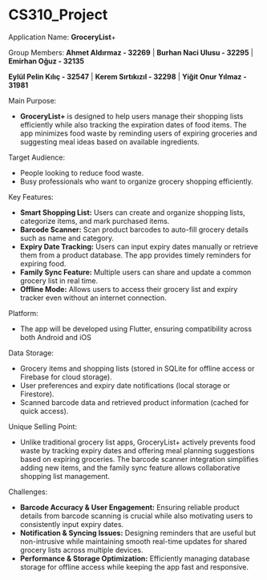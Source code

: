 # CS310_Project
Application Name: **GroceryList**+

Group Members:
**Ahmet Aldırmaz - 32269** | **Burhan Naci Ulusu - 32295** | **Emirhan Oğuz - 32135** 

**Eylül Pelin Kılıç - 32547** | **Kerem Sırtıkızıl - 32298** | **Yiğit Onur Yılmaz - 31981** 

Main Purpose:
* **GroceryList+** is designed to help users manage their shopping lists efficiently while also tracking the expiration dates of food items. The app minimizes food waste by reminding users of   expiring groceries and suggesting meal ideas based on available ingredients.

Target Audience:
* People looking to reduce food waste.
* Busy professionals who want to organize grocery shopping efficiently.

Key Features:
* **Smart Shopping List:** Users can create and organize shopping lists, categorize items, and mark purchased items.
* **Barcode Scanner:** Scan product barcodes to auto-fill grocery details such as name and category.
* **Expiry Date Tracking:** Users can input expiry dates manually or retrieve them from a product database. The app provides timely reminders for expiring food.
* **Family Sync Feature:** Multiple users can share and update a common grocery list in real time.
* **Offline Mode:** Allows users to access their grocery list and expiry tracker even without an internet connection.

Platform:
* The app will be developed using Flutter, ensuring compatibility across both Android and iOS

Data Storage:
* Grocery items and shopping lists (stored in SQLite for offline access or Firebase for cloud storage).
* User preferences and expiry date notifications (local storage or Firestore).
* Scanned barcode data and retrieved product information (cached for quick access).

Unique Selling Point:
* Unlike traditional grocery list apps, GroceryList+ actively prevents food waste by tracking expiry dates and offering meal planning suggestions based on expiring groceries. The barcode    scanner integration simplifies adding new items, and the family sync feature allows collaborative shopping list management.

Challenges:
* **Barcode Accuracy & User Engagement:** Ensuring reliable product details from barcode scanning is crucial while also motivating users to consistently input expiry dates.
* **Notification & Syncing Issues:** Designing reminders that are useful but non-intrusive while maintaining smooth real-time updates for shared grocery lists across multiple devices.
* **Performance & Storage Optimization:** Efficiently managing database storage for offline access while keeping the app fast and responsive.
